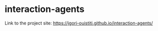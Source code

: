 # interaction-agents

Link to the project site: https://jgori-ouistiti.github.io/interaction-agents/

